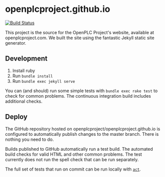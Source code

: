 # openplcproject.github.io

[![Build Status](https://travis-ci.com/openplcproject/openplcproject.github.io.svg?branch=master)](https://travis-ci.com/openplcproject/openplcproject.github.io)

This project is the source for the OpenPLC Project's website, available
at openplcproject.com. We built the site using the fantastic Jekyll static
site generator.

## Development

1. Install ruby
1. Run `bundle install`
1. Run `bundle exec jekyll serve`

You can (and should) run some simple tests with `bundle exec rake test`
to check for common problems. The continuous integration build includes
additional checks.

## Deploy

The GitHub repository hosted on openplcproject/openplcproject.github.io is configured
to automatically publish changes to the master branch. There is nothing you
need to do.

Builds published to GitHub automatically run a test build. The automated build
checks for valid HTML and other common problems. The test currently does not
run the spell check that can be run separately.

The full set of tests that run on commit can be run locally with
[`act`](https://github.com/nektos/act).
